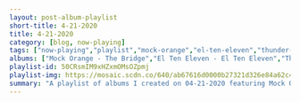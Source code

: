 ```yaml
---
layout: post-album-playlist
short-title: 4-21-2020
title: 4-21-2020
category: [blog, now-playing]
tags: ["now-playing","playlist","mock-orange","el-ten-eleven","thunder-dreamer","mock-orange"]
albums: ["Mock Orange - The Bridge","El Ten Eleven - El Ten Eleven","Thunder Dreamer - Miniature Dream","Mock Orange - Daniels e.p. 2"]
playlist-id: 50CRsmIM9xHZxmOMsOZpmj
playlist-img: https://mosaic.scdn.co/640/ab67616d0000b27321d326e84a62c4f43646b0c6ab67616d0000b27390564e5957cc5cd90a2b0aebab67616d0000b273c7558b8b51716e048128e229ab67616d0000b273ffb0be505d99b703ab6189af
summary: "A playlist of albums I created on 04-21-2020 featuring Mock Orange, El Ten Eleven, Thunder Dreamer, and Mock Orange"
---
```

